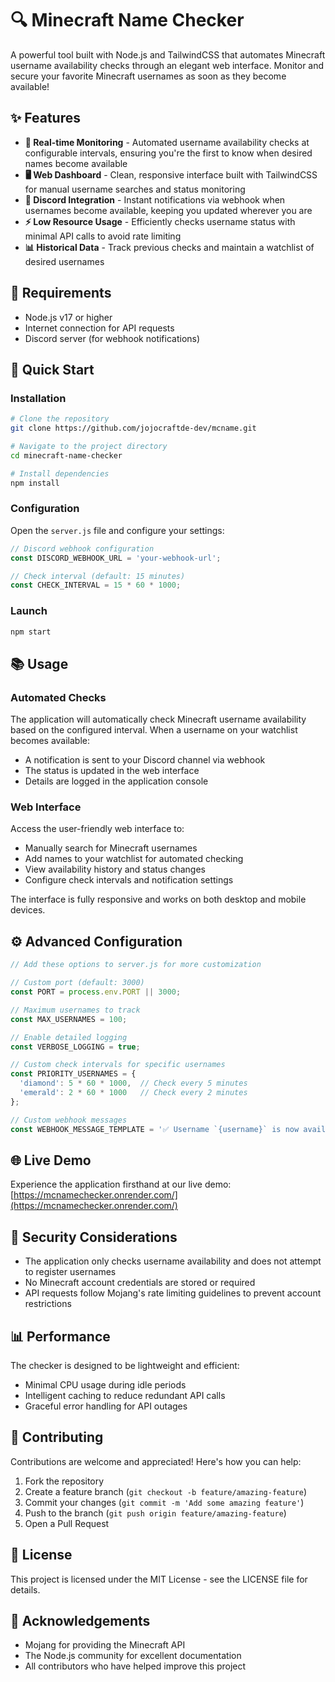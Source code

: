 # 🔍 Minecraft Name Checker

A powerful tool built with Node.js and TailwindCSS that automates Minecraft username availability checks through an elegant web interface. Monitor and secure your favorite Minecraft usernames as soon as they become available!

## ✨ Features

- **🔄 Real-time Monitoring** - Automated username availability checks at configurable intervals, ensuring you're the first to know when desired names become available
- **🖥️ Web Dashboard** - Clean, responsive interface built with TailwindCSS for manual username searches and status monitoring
- **🔔 Discord Integration** - Instant notifications via webhook when usernames become available, keeping you updated wherever you are
- **⚡ Low Resource Usage** - Efficiently checks username status with minimal API calls to avoid rate limiting
- **📊 Historical Data** - Track previous checks and maintain a watchlist of desired usernames

## 🔧 Requirements

- Node.js v17 or higher
- Internet connection for API requests
- Discord server (for webhook notifications)

## 🚀 Quick Start

### Installation

```bash
# Clone the repository
git clone https://github.com/jojocraftde-dev/mcname.git

# Navigate to the project directory
cd minecraft-name-checker

# Install dependencies
npm install
```

### Configuration

Open the `server.js` file and configure your settings:

```javascript
// Discord webhook configuration
const DISCORD_WEBHOOK_URL = 'your-webhook-url';

// Check interval (default: 15 minutes)
const CHECK_INTERVAL = 15 * 60 * 1000;
```

### Launch

```bash
npm start
```

## 📚 Usage

### Automated Checks

The application will automatically check Minecraft username availability based on the configured interval. When a username on your watchlist becomes available:

- A notification is sent to your Discord channel via webhook
- The status is updated in the web interface
- Details are logged in the application console

### Web Interface

Access the user-friendly web interface to:

- Manually search for Minecraft usernames
- Add names to your watchlist for automated checking
- View availability history and status changes
- Configure check intervals and notification settings

The interface is fully responsive and works on both desktop and mobile devices.

## ⚙️ Advanced Configuration

```javascript
// Add these options to server.js for more customization

// Custom port (default: 3000)
const PORT = process.env.PORT || 3000;

// Maximum usernames to track
const MAX_USERNAMES = 100;

// Enable detailed logging
const VERBOSE_LOGGING = true;

// Custom check intervals for specific usernames
const PRIORITY_USERNAMES = {
  'diamond': 5 * 60 * 1000,  // Check every 5 minutes
  'emerald': 2 * 60 * 1000   // Check every 2 minutes
};

// Custom webhook messages
const WEBHOOK_MESSAGE_TEMPLATE = '✅ Username `{username}` is now available!';
```

## 🌐 Live Demo

Experience the application firsthand at our live demo: [https://mcnamechecker.onrender.com/](https://mcnamechecker.onrender.com/)

## 🔐 Security Considerations

- The application only checks username availability and does not attempt to register usernames
- No Minecraft account credentials are stored or required
- API requests follow Mojang's rate limiting guidelines to prevent account restrictions

## 📊 Performance

The checker is designed to be lightweight and efficient:
- Minimal CPU usage during idle periods
- Intelligent caching to reduce redundant API calls
- Graceful error handling for API outages

## 🤝 Contributing

Contributions are welcome and appreciated! Here's how you can help:

1. Fork the repository
2. Create a feature branch (`git checkout -b feature/amazing-feature`)
3. Commit your changes (`git commit -m 'Add some amazing feature'`)
4. Push to the branch (`git push origin feature/amazing-feature`)
5. Open a Pull Request

## 📜 License

This project is licensed under the MIT License - see the LICENSE file for details.

## 🙏 Acknowledgements

- Mojang for providing the Minecraft API
- The Node.js community for excellent documentation
- All contributors who have helped improve this project
